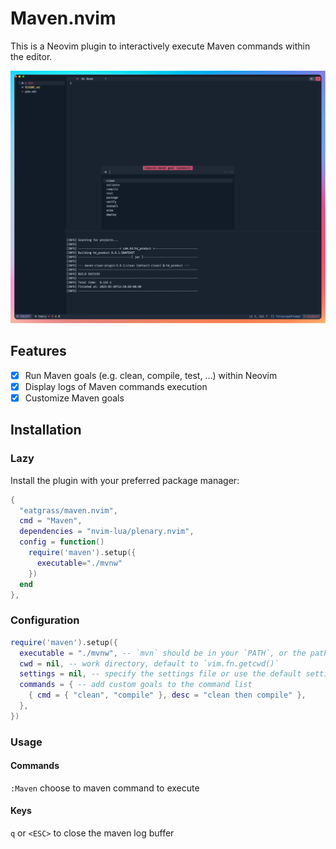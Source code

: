 # Maven.nvim

This is a Neovim plugin to interactively execute Maven commands within the editor.

![Maven](./screen/screenshot.png)

## Features

- [x] Run Maven goals (e.g. clean, compile, test, ...) within Neovim
- [x] Display logs of Maven commands execution
- [x] Customize Maven goals

## Installation

### Lazy

Install the plugin with your preferred package manager:

```lua
{
  "eatgrass/maven.nvim",
  cmd = "Maven",
  dependencies = "nvim-lua/plenary.nvim",
  config = function()
    require('maven').setup({
      executable="./mvnw"
    })
  end
},
```

### Configuration

```lua
require('maven').setup({
  executable = "./mvnw", -- `mvn` should be in your `PATH`, or the path to the maven exectable, for example `./mvnw`
  cwd = nil, -- work directory, default to `vim.fn.getcwd()`
  settings = nil, -- specify the settings file or use the default settings
  commands = { -- add custom goals to the command list
    { cmd = { "clean", "compile" }, desc = "clean then compile" },
  },
})
```

### Usage

#### Commands

`:Maven` choose to maven command to execute

#### Keys

`q` or `<ESC>` to close the maven log buffer
